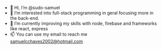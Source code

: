 - 👋 Hi, I’m @sudo-samuel
- 👀 I’m interested into full-stack programming in geral focusing more in the back-end.
- 🌱 I’m currently improving my skills with node, firebase and frameworks like react, express
- 📫 You can use my email to reach me samuelcchaves2002@hotmail.com

<!---
sudo-samuel/sudo-samuel is a ✨ special ✨ repository because its `README.md` (this file) appears on your GitHub profile.
You can click the Preview link to take a look at your changes.
--->
